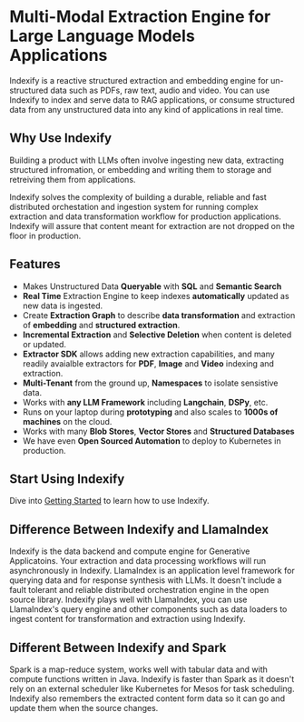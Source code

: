 # Multi-Modal Extraction Engine for Large Language Models Applications

Indexify is a reactive structured extraction and embedding engine for un-structured data such as PDFs, raw text, audio and video. You can use Indexify to index and serve data to RAG applications, or consume structured data from any unstructured data into any kind of applications in real time.

## Why Use Indexify 
Building a product with LLMs often involve ingesting new data, extracting structured infromation, or embedding and writing them to storage and retreiving them from applications.

Indexify solves the complexity of building a durable, reliable and fast distributed orchestation and ingestion system for running complex extraction and data transformation workflow for production applications. Indexify will assure that content meant for extraction are not dropped on the floor in production. 

## Features

* Makes Unstructured Data **Queryable** with **SQL** and **Semantic Search**
* **Real Time** Extraction Engine to keep indexes **automatically** updated as new data is ingested.
* Create **Extraction Graph** to describe **data transformation** and extraction of **embedding** and **structured extraction**.
* **Incremental Extraction** and **Selective Deletion** when content is deleted or updated.
* **Extractor SDK** allows adding new extraction capabilities, and many readily avaialble extractors for **PDF**, **Image** and **Video** indexing and extraction.
* **Multi-Tenant** from the ground up, **Namespaces** to isolate sensistive data.
* Works with **any LLM Framework** including **Langchain**, **DSPy**, etc.
* Runs on your laptop during **prototyping** and also scales to **1000s of machines** on the cloud.
* Works with many **Blob Stores**, **Vector Stores** and **Structured Databases**
* We have even **Open Sourced Automation** to deploy to Kubernetes in production.

## Start Using Indexify

Dive into [Getting Started](getting_started.md) to learn how to use Indexify.

## Difference Between Indexify and LlamaIndex

Indexify is the data backend and compute engine for Generative Applicatoins. Your extraction and data processing workflows will run asynchronously in Indexify. LlamaIndex is an application level framework for querying data and for response synthesis with LLMs. It doesn't include a fault tolerant and reliable distributed orchestration engine in the open source library. Indexify plays well with LlamaIndex, you can use LlamaIndex's query engine and other components such as data loaders to ingest content for transformation and extraction using Indexify. 

## Different Between Indexify and Spark
Spark is a map-reduce system, works well with tabular data and with compute functions written in Java. Indexify is faster than Spark as it doesn't rely on an external scheduler like Kubernetes for Mesos for task scheduling. Indexify also remembers the extracted content form data so it can go and update them when the source changes.